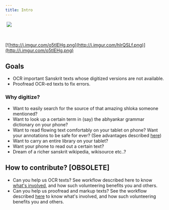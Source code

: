 ```yaml
---
title: Intro
---
```

 ![](http://i.imgur.com/h4K8Jqk.jpg)

 

[![http://i.imgur.com/o5tIEHg.png](http://i.imgur.com/hIrQSLf.png)](http://i.imgur.com/o5tIEHg.png)

  

  

## Goals

- OCR important Sanskrit texts whose digitized versions are not available.
- Proofread OCR-ed texts to fix errors.

### Why digitize?

- Want to easily search for the source of that amazing shloka someone mentioned?
- Want to look up a certain term in (say) the abhyankar grammar dictionary on your phone?
- Want to read flowing text comfortably on your tablet on phone? Want your annotations to be safe for ever? (See advantages described [here](../books.md))
- Want to carry an entire library on your tablet?
- Want your phone to read out a certain text?
- Dream of a richer sanskrit wikipedia, wikisource etc..?

## How to contribute? [OBSOLETE]

- Can you help us OCR texts? See workflow described here to know [what's involved](ocr-ing.html), and how such volunteering benefits you and others.
- Can you help us proofread and markup texts? See the workflow described [here](corrections.html) to know what's involved, and how such volunteering benefits you and others.
